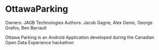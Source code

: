 OttawaParking
=============

Owners: JAGB Technologies
Authors: Jacob Gagne, Alex Genio, George Grafos, Ben Barrault 

Ottawa Parking is an Android Application developed during the Canadian Open Data Experience hackathon
